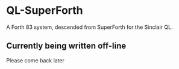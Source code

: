 # QL-SuperForth
A Forth 83 system, descended from SuperForth for the Sinclair QL.

## Currently being written off-line ##
Please come back later
